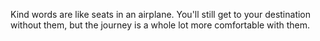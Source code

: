 Kind words are like seats in an airplane. You'll still get to your destination without them, but the journey is a whole lot more comfortable with them.
